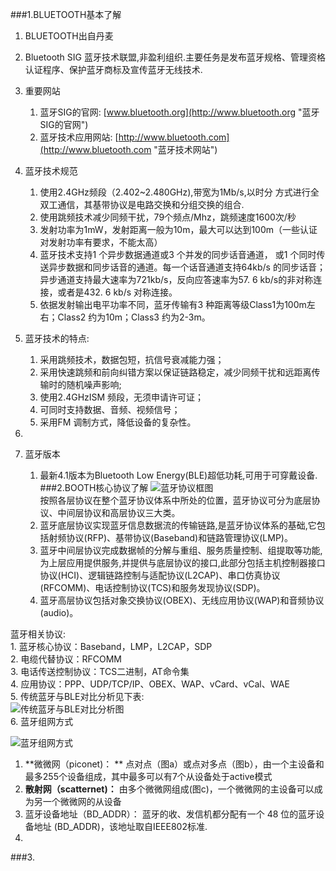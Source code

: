###1.BLUETOOTH基本了解
1. BLUETOOTH出自丹麦  
2. Bluetooth SIG 蓝牙技术联盟,非盈利组织.主要任务是发布蓝牙规格、管理资格认证程序、保护蓝牙商标及宣传蓝牙无线技术.
3. 重要网站
	1. 蓝牙SIG的官网: [www.bluetooth.org](http://www.bluetooth.org "蓝牙SIG的官网")
	2. 蓝牙技术应用网站: [http://www.bluetooth.com](http://www.bluetooth.com "蓝牙技术网站")
4. 蓝牙技术规范	 
	1. 使用2.4GHz频段（2.402~2.480GHz),带宽为1Mb/s,以时分
方式进行全双工通信，其基带协议是电路交换和分组交换的组合.
	2. 使用跳频技术减少同频干扰，79个频点/Mhz，跳频速度1600次/秒  
	3. 发射功率为1mW，发射距离一般为10m，最大可以达到100m（一些认证对发射功率有要求，不能太高）
	4. 蓝牙技术支持1 个异步数据通道或3 个并发的同步话音通道，
或1 个同时传送异步数据和同步话音的通道。每一个话音通道支持64kb/s 的同步话音；异步通道支持最大速率为721kb/s，反向应答速率为57. 6 kb/s的非对称连接，或者是432. 6 kb/s 对称连接。
	5. 依据发射输出电平功率不同，蓝牙传输有3 种距离等级Class1为100m左右；Class2 约为10m；Class3 约为2-3m。


5. 蓝牙技术的特点:
	1. 采用跳频技术，数据包短，抗信号衰减能力强；
	2. 采用快速跳频和前向纠错方案以保证链路稳定，减少同频干扰和远距离传输时的随机噪声影响;
	3. 使用2.4GHzISM 频段，无须申请许可证；
	4. 可同时支持数据、音频、视频信号；
	5. 采用FM 调制方式，降低设备的复杂性。
6. 
6. 蓝牙版本
	1. 最新4.1版本为Bluetooth Low Energy(BLE)超低功耗,可用于可穿戴设备.
###2.BOOTH核心协议了解
![蓝牙协议框图](http://i.imgur.com/PJRZfZm.jpg)  
按照各层协议在整个蓝牙协议体系中所处的位置，蓝牙协议可分为底层协议、中间层协议和高层协议三大类。    
	1. 蓝牙底层协议实现蓝牙信息数据流的传输链路,是蓝牙协议体系的基础,它包括射频协议(RFP)、基带协议(Baseband)和链路管理协议(LMP)。  
	2. 蓝牙中间层协议完成数据帧的分解与重组、服务质量控制、组提取等功能,为上层应用提供服务,并提供与底层协议的接口,此部分包括主机控制器接口协议(HCI)、逻辑链路控制与适配协议(L2CAP)、串口仿真协议(RFCOMM)、电话控制协议(TCS)和服务发现协议(SDP)。  
	3. 蓝牙高层协议包括对象交换协议(OBEX)、无线应用协议(WAP)和音频协议(audio)。 


蓝牙相关协议:  
	1. 蓝牙核心协议：Baseband，LMP，L2CAP，SDP  
	2. 电缆代替协议：RFCOMM  
	3. 电话传送控制协议：TCS二进制，AT命令集  
	4. 应用协议：PPP、UDP/TCP/IP、OBEX、WAP、vCard、vCal、WAE  
	5. 传统蓝牙与BLE对比分析见下表:  
![传统蓝牙与BLE对比分析图](http://i.imgur.com/na3KYlT.jpg)  
6. 蓝牙组网方式
	
![蓝牙组网方式](http://i.imgur.com/bWgVgKa.jpg)   

	
1. **微微网（piconet)：  **
		点对点（图a）或点对多点（图b），由一个主设备和最多255个设备组成，其中最多可以有7个从设备处于active模式
2. **散射网（scatternet)：**
		由多个微微网组成(图c)，一个微微网的主设备可以成为另一个微微网的从设备
7. 蓝牙设备地址（BD_ADDR）：
	蓝牙的收、发信机都分配有一个 48 位的蓝牙设备地址 (BD_ADDR)，该地址取自IEEE802标准.
8. 



###3.